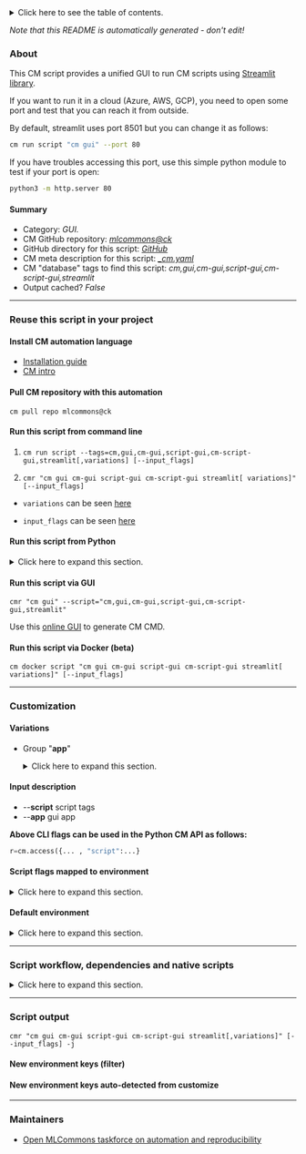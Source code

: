 <details>
<summary>Click here to see the table of contents.</summary>

* [About](#about)
* [Summary](#summary)
* [Reuse this script in your project](#reuse-this-script-in-your-project)
  * [ Install CM automation language](#install-cm-automation-language)
  * [ Check CM script flags](#check-cm-script-flags)
  * [ Run this script from command line](#run-this-script-from-command-line)
  * [ Run this script from Python](#run-this-script-from-python)
  * [ Run this script via GUI](#run-this-script-via-gui)
  * [ Run this script via Docker (beta)](#run-this-script-via-docker-(beta))
* [Customization](#customization)
  * [ Variations](#variations)
  * [ Input description](#input-description)
  * [ Script flags mapped to environment](#script-flags-mapped-to-environment)
  * [ Default environment](#default-environment)
* [Script workflow, dependencies and native scripts](#script-workflow-dependencies-and-native-scripts)
* [Script output](#script-output)
* [New environment keys (filter)](#new-environment-keys-(filter))
* [New environment keys auto-detected from customize](#new-environment-keys-auto-detected-from-customize)
* [Maintainers](#maintainers)

</details>

*Note that this README is automatically generated - don't edit!*

### About

This CM script provides a unified GUI to run CM scripts using [Streamlit library](https://streamlit.io).

If you want to run it in a cloud (Azure, AWS, GCP), you need to open some port and test that you can reach it from outside.

By default, streamlit uses port 8501 but you can change it as follows:

```bash
cm run script "cm gui" --port 80
```

If you have troubles accessing this port, use this simple python module to test if your port is open:
```bash
python3 -m http.server 80
```


#### Summary

* Category: *GUI.*
* CM GitHub repository: *[mlcommons@ck](https://github.com/mlcommons/ck/tree/master/cm-mlops)*
* GitHub directory for this script: *[GitHub](https://github.com/mlcommons/ck/tree/master/cm-mlops/script/gui)*
* CM meta description for this script: *[_cm.yaml](_cm.yaml)*
* CM "database" tags to find this script: *cm,gui,cm-gui,script-gui,cm-script-gui,streamlit*
* Output cached? *False*
___
### Reuse this script in your project

#### Install CM automation language

* [Installation guide](https://github.com/mlcommons/ck/blob/master/docs/installation.md)
* [CM intro](https://doi.org/10.5281/zenodo.8105339)

#### Pull CM repository with this automation

```cm pull repo mlcommons@ck```


#### Run this script from command line

1. `cm run script --tags=cm,gui,cm-gui,script-gui,cm-script-gui,streamlit[,variations] [--input_flags]`

2. `cmr "cm gui cm-gui script-gui cm-script-gui streamlit[ variations]" [--input_flags]`

* `variations` can be seen [here](#variations)

* `input_flags` can be seen [here](#script-flags-mapped-to-environment)

#### Run this script from Python

<details>
<summary>Click here to expand this section.</summary>

```python

import cmind

r = cmind.access({'action':'run'
                  'automation':'script',
                  'tags':'cm,gui,cm-gui,script-gui,cm-script-gui,streamlit'
                  'out':'con',
                  ...
                  (other input keys for this script)
                  ...
                 })

if r['return']>0:
    print (r['error'])

```

</details>


#### Run this script via GUI

```cmr "cm gui" --script="cm,gui,cm-gui,script-gui,cm-script-gui,streamlit"```

Use this [online GUI](https://cKnowledge.org/cm-gui/?tags=cm,gui,cm-gui,script-gui,cm-script-gui,streamlit) to generate CM CMD.

#### Run this script via Docker (beta)

`cm docker script "cm gui cm-gui script-gui cm-script-gui streamlit[ variations]" [--input_flags]`

___
### Customization


#### Variations

  * Group "**app**"
    <details>
    <summary>Click here to expand this section.</summary>

    * `_chatgpt`
      - Environment variables:
        - *CM_GUI_APP*: `chatgpt`
      - Workflow:
    * `_graph`
      - Environment variables:
        - *CM_GUI_APP*: `graph`
      - Workflow:
        1. ***Read "prehook_deps" on other CM scripts***
           * get,generic-python-lib,_matplotlib
             - CM script: [get-generic-python-lib](https://github.com/mlcommons/ck/tree/master/cm-mlops/script/get-generic-python-lib)
           * get,generic-python-lib,_mpld3
             - CM script: [get-generic-python-lib](https://github.com/mlcommons/ck/tree/master/cm-mlops/script/get-generic-python-lib)
    * `_main`
      - Environment variables:
        - *CM_GUI_APP*: `app`
      - Workflow:
    * `_playground`
      - Environment variables:
        - *CM_GUI_APP*: `playground`
      - Workflow:
        1. ***Read "prehook_deps" on other CM scripts***
           * get,generic-python-lib,_matplotlib
             - CM script: [get-generic-python-lib](https://github.com/mlcommons/ck/tree/master/cm-mlops/script/get-generic-python-lib)
           * get,generic-python-lib,_mpld3
             - CM script: [get-generic-python-lib](https://github.com/mlcommons/ck/tree/master/cm-mlops/script/get-generic-python-lib)
           * get,generic-python-lib,_streamlit_option_menu
             - CM script: [get-generic-python-lib](https://github.com/mlcommons/ck/tree/master/cm-mlops/script/get-generic-python-lib)
           * get,generic-python-lib,_numpy
             - CM script: [get-generic-python-lib](https://github.com/mlcommons/ck/tree/master/cm-mlops/script/get-generic-python-lib)
           * get,generic-python-lib,_pandas
             - CM script: [get-generic-python-lib](https://github.com/mlcommons/ck/tree/master/cm-mlops/script/get-generic-python-lib)
           * get,generic-python-lib,_package.plotly
             - CM script: [get-generic-python-lib](https://github.com/mlcommons/ck/tree/master/cm-mlops/script/get-generic-python-lib)
           * get,generic-python-lib,_package.streamlit-aggrid
             - CM script: [get-generic-python-lib](https://github.com/mlcommons/ck/tree/master/cm-mlops/script/get-generic-python-lib)

    </details>


#### Input description

* --**script** script tags
* --**app** gui app

**Above CLI flags can be used in the Python CM API as follows:**

```python
r=cm.access({... , "script":...}
```

#### Script flags mapped to environment
<details>
<summary>Click here to expand this section.</summary>

* `--address=value`  &rarr;  `CM_GUI_ADDRESS=value`
* `--app=value`  &rarr;  `CM_GUI_APP=value`
* `--exp_key_c=value`  &rarr;  `CM_GUI_GRAPH_EXPERIMENT_AXIS_KEY_C=value`
* `--exp_key_s=value`  &rarr;  `CM_GUI_GRAPH_EXPERIMENT_AXIS_KEY_S=value`
* `--exp_key_x=value`  &rarr;  `CM_GUI_GRAPH_EXPERIMENT_AXIS_KEY_X=value`
* `--exp_key_y=value`  &rarr;  `CM_GUI_GRAPH_EXPERIMENT_AXIS_KEY_Y=value`
* `--exp_max_results=value`  &rarr;  `CM_GUI_GRAPH_EXPERIMENT_MAX_RESULTS=value`
* `--exp_name=value`  &rarr;  `CM_GUI_GRAPH_EXPERIMENT_NAME=value`
* `--exp_tags=value`  &rarr;  `CM_GUI_GRAPH_EXPERIMENT_TAGS=value`
* `--exp_title=value`  &rarr;  `CM_GUI_GRAPH_EXPERIMENT_TITLE=value`
* `--exp_uid=value`  &rarr;  `CM_GUI_GRAPH_EXPERIMENT_RESULT_UID=value`
* `--no_browser=value`  &rarr;  `CM_GUI_NO_BROWSER=value`
* `--no_run=value`  &rarr;  `CM_GUI_NO_RUN=value`
* `--port=value`  &rarr;  `CM_GUI_PORT=value`
* `--prefix=value`  &rarr;  `CM_GUI_SCRIPT_PREFIX_LINUX=value`
* `--script=value`  &rarr;  `CM_GUI_SCRIPT_TAGS=value`
* `--title=value`  &rarr;  `CM_GUI_TITLE=value`

**Above CLI flags can be used in the Python CM API as follows:**

```python
r=cm.access({... , "address":...}
```

</details>

#### Default environment

<details>
<summary>Click here to expand this section.</summary>

These keys can be updated via `--env.KEY=VALUE` or `env` dictionary in `@input.json` or using script flags.

* CM_GUI_EXTRA_CMD: ``
* CM_GUI_SCRIPT_PREFIX_LINUX: `gnome-terminal --`
* CM_GUI_APP: `app`

</details>

___
### Script workflow, dependencies and native scripts

<details>
<summary>Click here to expand this section.</summary>

  1. ***Read "deps" on other CM scripts from [meta](https://github.com/mlcommons/ck/tree/master/cm-mlops/script/gui/_cm.yaml)***
     * detect,os
       - CM script: [detect-os](https://github.com/mlcommons/ck/tree/master/cm-mlops/script/detect-os)
     * detect,cpu
       - CM script: [detect-cpu](https://github.com/mlcommons/ck/tree/master/cm-mlops/script/detect-cpu)
     * get,sys-utils-cm
       - CM script: [get-sys-utils-cm](https://github.com/mlcommons/ck/tree/master/cm-mlops/script/get-sys-utils-cm)
     * get,python
       * CM names: `--adr.['python', 'python3']...`
       - CM script: [get-python3](https://github.com/mlcommons/ck/tree/master/cm-mlops/script/get-python3)
     * get,generic-python-lib,_cmind
       - CM script: [get-generic-python-lib](https://github.com/mlcommons/ck/tree/master/cm-mlops/script/get-generic-python-lib)
     * get,generic-python-lib,_streamlit
       - CM script: [get-generic-python-lib](https://github.com/mlcommons/ck/tree/master/cm-mlops/script/get-generic-python-lib)
  1. ***Run "preprocess" function from [customize.py](https://github.com/mlcommons/ck/tree/master/cm-mlops/script/gui/customize.py)***
  1. Read "prehook_deps" on other CM scripts from [meta](https://github.com/mlcommons/ck/tree/master/cm-mlops/script/gui/_cm.yaml)
  1. ***Run native script if exists***
     * [run.bat](https://github.com/mlcommons/ck/tree/master/cm-mlops/script/gui/run.bat)
     * [run.sh](https://github.com/mlcommons/ck/tree/master/cm-mlops/script/gui/run.sh)
  1. Read "posthook_deps" on other CM scripts from [meta](https://github.com/mlcommons/ck/tree/master/cm-mlops/script/gui/_cm.yaml)
  1. Run "postrocess" function from customize.py
  1. Read "post_deps" on other CM scripts from [meta](https://github.com/mlcommons/ck/tree/master/cm-mlops/script/gui/_cm.yaml)
</details>

___
### Script output
`cmr "cm gui cm-gui script-gui cm-script-gui streamlit[,variations]" [--input_flags] -j`
#### New environment keys (filter)

#### New environment keys auto-detected from customize

___
### Maintainers

* [Open MLCommons taskforce on automation and reproducibility](https://github.com/mlcommons/ck/blob/master/docs/taskforce.md)